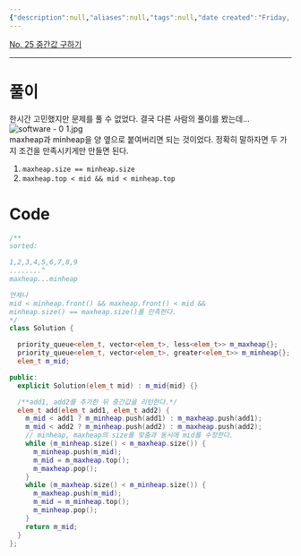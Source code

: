```yaml
---
{"description":null,"aliases":null,"tags":null,"date created":"Friday, February 10th 2023, 9:37:24 pm","date modified":"Monday, February 27th 2023, 6:20:45 pm","created":"2023-02-10T21:37:24","updated":"2023-08-19T13:33:41","title":"No. 25 중간값 구하기","dg-publish":true,"permalink":"/docs/algorithms/no-25/","dgPassFrontmatter":true}
---
```


[No. 25 중간값 구하기](https://swexpertacademy.com/main/code/problem/problemDetail.do?contestProbId=AV-fO0s6ARoDFAXT)

___

# 풀이 

한시간 고민했지만 문제를 풀 수 없었다. 결국 다른 사람의 풀이를 봤는데...  
![software - 0 1.jpg](/img/user/docs/assets/software%20-%200%201.jpg)  
maxheap과 minheap을 양 옆으로 붙여버리면 되는 것이었다. 정확히 말하자면 두 가지 조건을 만족시키게만 만들면 된다.
1. `maxheap.size == minheap.size`
2. `maxheap.top < mid && mid < minheap.top`

# Code

```cpp
/**
sorted:

1,2,3,4,5,6,7,8,9
........^
maxheap...minheap

언제나
mid < minheap.front() && maxheap.front() < mid &&
minheap.size() == maxheap.size()를 만족한다.
*/
class Solution {

  priority_queue<elem_t, vector<elem_t>, less<elem_t>> m_maxheap{};
  priority_queue<elem_t, vector<elem_t>, greater<elem_t>> m_minheap{};
  elem_t m_mid;

public:
  explicit Solution(elem_t mid) : m_mid{mid} {}

  /**add1, add2를 추가한 뒤 중간값을 리턴한다.*/
  elem_t add(elem_t add1, elem_t add2) {
    m_mid < add1 ? m_minheap.push(add1) : m_maxheap.push(add1);
    m_mid < add2 ? m_minheap.push(add2) : m_maxheap.push(add2);
    // minheap, maxheap의 size를 맞춤과 동시에 mid를 수정한다.
    while (m_minheap.size() < m_maxheap.size()) {
      m_minheap.push(m_mid);
      m_mid = m_maxheap.top();
      m_maxheap.pop();
    }
    while (m_maxheap.size() < m_minheap.size()) {
      m_maxheap.push(m_mid);
      m_mid = m_minheap.top();
      m_minheap.pop();
    }
    return m_mid;
  }
};
```
